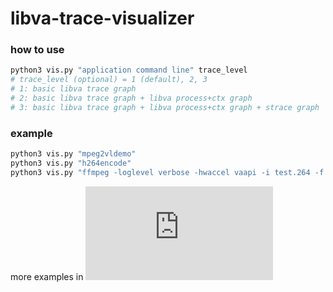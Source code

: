 # libva-trace-visualizer

### how to use
```bash
python3 vis.py "application command line" trace_level
# trace_level (optional) = 1 (default), 2, 3
# 1: basic libva trace graph
# 2: basic libva trace graph + libva process+ctx graph
# 3: basic libva trace graph + libva process+ctx graph + strace graph
```
### example

```bash
python3 vis.py "mpeg2vldemo"
python3 vis.py "h264encode"
python3 vis.py "ffmpeg -loglevel verbose -hwaccel vaapi -i test.264 -f null -"
```
more examples in ![cmd](https://github.com/mintaka33/libva-trace-visualizer/blob/master/cmd.md)

